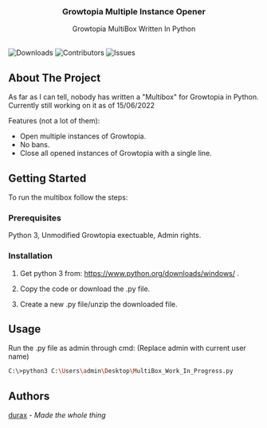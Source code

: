 <br/>
<p align="center">
  <h3 align="center">Growtopia Multiple Instance Opener</h3>

  <p align="center">
    Growtopia MultiBox Written In Python
    <br/>
    <br/>
  </p>
</p>

![Downloads](https://img.shields.io/github/downloads/durax-0xf/GT-Multibox-Python/total) ![Contributors](https://img.shields.io/github/contributors/durax-0xf/GT-Multibox-Python?color=dark-green) ![Issues](https://img.shields.io/github/issues/durax-0xf/GT-Multibox-Python) 

## About The Project

As far as I can tell, nobody has written a "Multibox" for Growtopia in Python. Currently still working on it as of 15/06/2022

Features (not a lot of them):

* Open multiple instances of Growtopia.
* No bans.
* Close all opened instances of Growtopia with a single line.



## Getting Started

To run the multibox follow the steps:

### Prerequisites

Python 3, Unmodified Growtopia exectuable, Admin rights.

### Installation

1. Get python 3 from: https://www.python.org/downloads/windows/ .

2. Copy the code or download the .py file.

3. Create a new .py file/unzip the downloaded file.


## Usage

Run the .py file as admin through cmd:
(Replace admin with current user name)

```sh
C:\>python3 C:\Users\admin\Desktop\MultiBox_Work_In_Progress.py
```

## Authors

[durax](https://github.com/durax-0xf) - *Made the whole thing*
